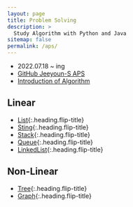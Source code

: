 ```yaml
---
layout: page
title: Problem Solving
description: >
  Study Algorithm with Python and Java
sitemap: false
permalink: /aps/
---
```

- 2022.07.18 ~ ing
- [GitHub Jeeyoun-S APS](https://github.com/Jeeyoun-S/Baekjoon_OJ)
- [Introduction of Algorithm](introduction.md)

## Linear
- [List]{:.heading.flip-title}
- [Sting]{:.heading.flip-title}
- [Stack]{:.heading.flip-title}
- [Queue]{:.heading.flip-title}
- [LinkedList]{:.heading.flip-title}

## Non-Linear
- [Tree]{:.heading.flip-title}
- [Graph]{:.heading.flip-title}
  

[List]: /aps/list/
[Sting]: /aps/string/
[Stack]: /aps/stack/
[Queue]: /aps/queue/
[LinkedList]: /aps/linkedlist/
[Tree]: /aps/tree/
[Graph]: /aps/graph/